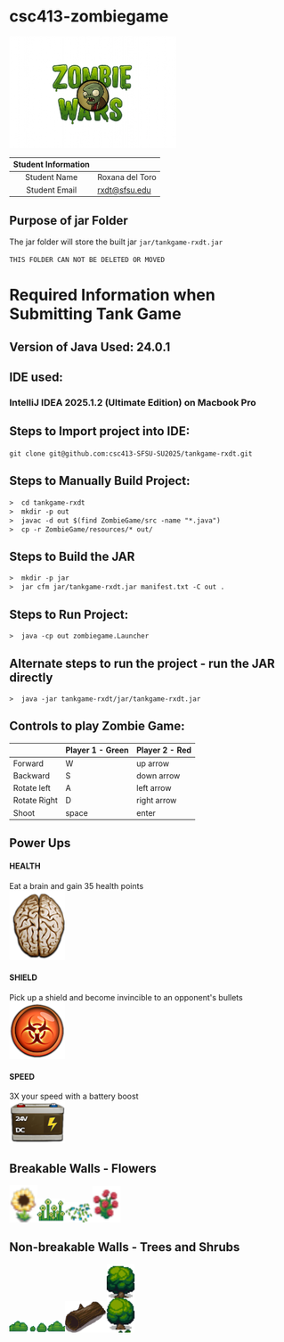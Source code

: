 # csc413-zombiegame
<img src="ZombieGame/resources/vfx/title.png" width="300">

| Student Information |                 |
|:-------------------:|-----------------|
|  Student Name       | Roxana del Toro |
|  Student Email      | rxdt@sfsu.edu   |


## Purpose of jar Folder 
The jar folder will store the built jar `jar/tankgame-rxdt.jar`

`THIS FOLDER CAN NOT BE DELETED OR MOVED`

# Required Information when Submitting Tank Game

## Version of Java Used: 24.0.1

## IDE used: 
### IntelliJ IDEA 2025.1.2 (Ultimate Edition) on Macbook Pro

## Steps to Import project into IDE:
`git clone git@github.com:csc413-SFSU-SU2025/tankgame-rxdt.git`

## Steps to Manually Build Project:
```
>  cd tankgame-rxdt
>  mkdir -p out
>  javac -d out $(find ZombieGame/src -name "*.java")
>  cp -r ZombieGame/resources/* out/
```
## Steps to Build the JAR
```
>  mkdir -p jar
>  jar cfm jar/tankgame-rxdt.jar manifest.txt -C out .
```
## Steps to Run Project:
```
>  java -cp out zombiegame.Launcher
```
## Alternate steps to run the project - run the JAR directly
```
>  java -jar tankgame-rxdt/jar/tankgame-rxdt.jar
```

## Controls to play Zombie Game:

|               | Player 1 - Green | Player 2 - Red |
|---------------|------------------|----------------|
|  Forward      | W                | up arrow       |
|  Backward     | S                | down arrow     |
|  Rotate left  | A                | left arrow     |
|  Rotate Right | D                | right arrow    |
|  Shoot        | space            | enter          |

## Power Ups
#### HEALTH
Eat a brain and gain 35 health points <br>
<img src="ZombieGame/resources/vfx/health_brain_powerup.png" width="100"> 

#### SHIELD
Pick up a shield and become invincible to an opponent's bullets <br>
<img src="ZombieGame/resources/vfx/shield_injection_powerup.png" width="100"> 

#### SPEED
3X your speed with a battery boost <br>
<img src="ZombieGame/resources/vfx/speed_potion_powerup.png" width="100"> 

## Breakable Walls - Flowers 
<img src="ZombieGame/resources/vfx/sunflower.png" width="50"><img src="ZombieGame/resources/vfx/daisies.png" width="50"><img src="ZombieGame/resources/vfx/blue_flowers.png" width="50"><img src="ZombieGame/resources/vfx/roses.png" width="50">

## Non-breakable Walls - Trees and Shrubs
<img src="ZombieGame/resources/vfx/bush.png" width="100"><img src="ZombieGame/resources/vfx/log.png" width="75"><img src="ZombieGame/resources/vfx/trees.png" width="50">
